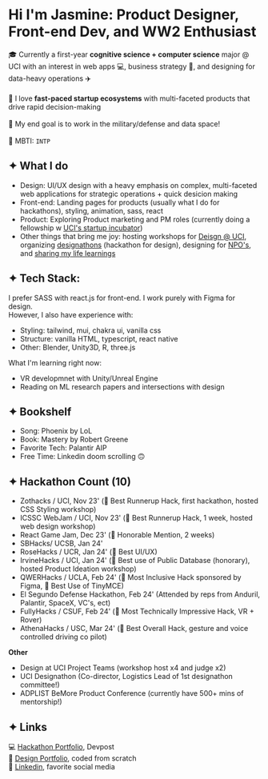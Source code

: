 # Hi I'm Jasmine: Product Designer, Front-end Dev, and WW2 Enthusiast #

🎓 Currently a first-year **cognitive science + computer science** major @ UCI with an interest in web apps 💻, business strategy 💼, and designing for data-heavy operations ✈️
<br><br>
🐇 I love **fast-paced startup ecosystems** with multi-faceted products that drive rapid decision-making
<br><br>
🚀 My end goal is to work in the military/defense and data space!
<br><br>
🧠 MBTI: `INTP`



## ✦ What I do ##

* Design: UI/UX design with a heavy emphasis on complex, multi-faceted web applications for strategic operations + quick desicion making
* Front-end: Landing pages for products (usually what I do for hackathons), styling, animation, sass, react
* Product: Exploring Product marketing and PM roles (currently doing a fellowship w [UCI's startup incubator](https://www.productuci.com/))
* Other things that bring me joy: hosting workshops for [Deisgn @ UCI](https://designatuci.com/), organizing [designathons](https://designatuci.com/designathons/) (hackathon for design), designing for [NPO's](https://www.developforgood.org/), and [sharing my life learnings](https://jaslavie.github.io/voicewise/)




## ✦ Tech Stack: ##

I prefer SASS with react.js for front-end. I work purely with Figma for design.
<br>
However, I also have experience with:
* Styling: tailwind, mui, chakra ui, vanilla css
* Structure: vanilla HTML, typescript, react native
* Other: Blender, Unity3D, R, three.js

What I'm learning right now:
* VR developmnet with Unity/Unreal Engine
* Reading on ML research papers and intersections with design


## ✦ Bookshelf ##
* Song: Phoenix by LoL
* Book: Mastery by Robert Greene
* Favorite Tech: Palantir AIP
* Free Time: Linkedin doom scrolling 🙃


## ✦ Hackathon Count (10) ##
* Zothacks / UCI, Nov 23' (🥈 Best Runnerup Hack, first hackathon, hosted CSS Styling workshop)
* ICSSC WebJam / UCI, Nov 23' (🥈 Best Runnerup Hack, 1 week, hosted web design workshop)
* React Game Jam, Dec 23' (🏅 Honorable Mention, 2 weeks)
* SBHacks/ UCSB, Jan 24'
* RoseHacks / UCR, Jan 24' (🏅 Best UI/UX)
* IrvineHacks / UCI, Jan 24' (🏅 Best use of Public Database (honorary), hosted Product Ideation workshop)
* QWERHacks / UCLA, Feb 24' (🏅 Most Inclusive Hack sponsored by Figma, 🏅 Best Use of TinyMCE)
* El Segundo Defense Hackathon, Feb 24' (Attended by reps from Anduril, Palantir, SpaceX, VC's, ect)
* FullyHacks / CSUF, Feb 24' (🏅 Most Technically Impressive Hack, VR + Rover)
* AthenaHacks / USC, Mar 24' (🥇 Best Overall Hack, gesture and voice controlled driving co pilot)

**Other**
* Design at UCI Project Teams (workshop host x4 and judge x2)
* UCI Designathon (Co-director, Logistics Lead of 1st designathon committee!)
* ADPLIST BeMore Product Conference (currently have 500+ mins of mentorship!)

## ✦ Links ##
💻 [Hackathon Portfolio](https://devpost.com/jaslavie), Devpost
<br>
🎨 [Design Portfolio](https://jaslavie.com), coded from scratch
<br>
🧳 [Linkedin](https://linkedin.com/in/jaslavie), favorite social media
<!--


- 🔭 I’m currently working on ...
- 🌱 I’m currently learning ...
- 👯 I’m looking to collaborate on ...
- 🤔 I’m looking for help with ...
- 💬 Ask me about ...
- 📫 How to reach me: ...
- 😄 Pronouns: ...
- ⚡ Fun fact: ...
-->
